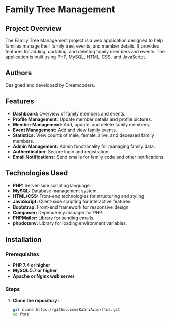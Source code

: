 # Family Tree Management

## Project Overview
The Family Tree Management project is a web application designed to help families manage their family tree, events, and member details. It provides features for adding, updating, and deleting family members and events. The application is built using PHP, MySQL, HTML, CSS, and JavaScript.

## Authors
Designed and developed by Dreamcoders.

## Features
- **Dashboard:** Overview of family members and events.
- **Profile Management:** Update member details and profile pictures.
- **Member Management:** Add, update, and delete family members.
- **Event Management:** Add and view family events.
- **Statistics:** View counts of male, female, alive, and deceased family members.
- **Admin Management:** Admin functionality for managing family data.
- **Authentication:** Secure login and registration.
- **Email Notifications:** Send emails for family code and other notifications.

## Technologies Used
- **PHP:** Server-side scripting language.
- **MySQL:** Database management system.
- **HTML/CSS:** Front-end technologies for structuring and styling.
- **JavaScript:** Client-side scripting for interactive features.
- **Bootstrap:** Front-end framework for responsive design.
- **Composer:** Dependency manager for PHP.
- **PHPMailer:** Library for sending emails.
- **phpdotenv:** Library for loading environment variables.

## Installation

### Prerequisites
- **PHP 7.4 or higher**
- **MySQL 5.7 or higher**
- **Apache or Nginx web server**

### Steps
1. **Clone the repository:**
   ```bash
   git clone https://github.com/KabriAcid/ftms.git
   cd ftms
